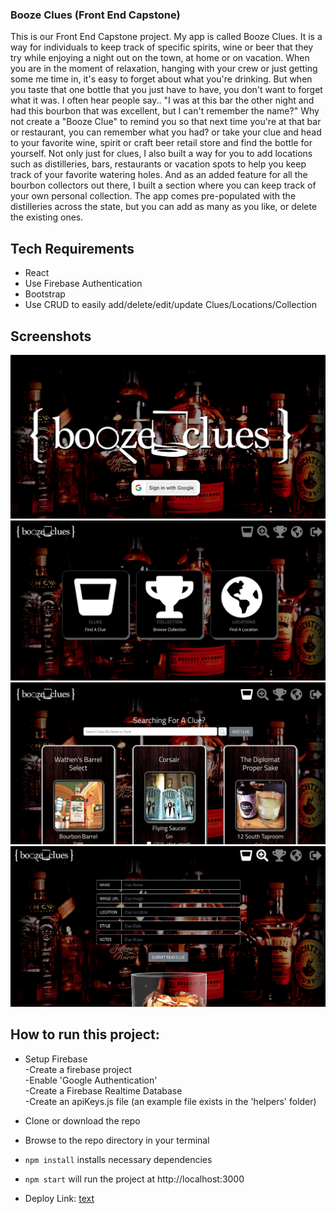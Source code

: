### Booze Clues (Front End Capstone)
This is our Front End Capstone project. My app is called Booze Clues. It is a way for individuals to keep track of specific spirits, wine or beer that they try while enjoying a night out on the town, at home or on vacation. When you are in the moment of relaxation, hanging with your crew or just getting some me time in, it's easy to forget about what you're drinking. But when you taste that one bottle that you just have to have, you don't want to forget what it was. I often hear people say.. "I was at this bar the other night and had this bourbon that was excellent, but I can't remember the name?"  Why not create a "Booze Clue" to remind you so that next time you're at that bar or restaurant, you can remember what you had? or take your clue and head to your favorite wine, spirit or craft beer retail store and find the bottle for yourself. Not only just for clues, I also built a way for you to add locations such as distilleries, bars, restaurants or vacation spots to help you keep track of your favorite watering holes. And as an added feature for all the bourbon collectors out there, I built a section where you can keep track of your own personal collection. The app comes pre-populated with the distilleries across the state, but you can add as many as you like, or delete the existing ones. 

## Tech Requirements
* React
* Use Firebase Authentication
* Bootstrap
* Use CRUD to easily add/delete/edit/update Clues/Locations/Collection

## Screenshots
![Main Screenshot](./images/screenshot1.png)
![Clues Screenshot](./images/screenshot2.png)
![Add Clue Screenshot](./images/screenshot3.png)
![Locations Screenshot](./images/screenshot4.png)

## How to run this project:

* Setup Firebase  
  -Create a firebase project  
  -Enable 'Google Authentication'  
  -Create a Firebase Realtime Database  
  -Create an apiKeys.js file (an example file exists in the 'helpers' folder)  

* Clone or download the repo

* Browse to the repo directory in your terminal

* ```npm install``` installs necessary dependencies

* ```npm start``` will run the project at http://localhost:3000

* Deploy Link: [text](https://https://booze-clues-8b9ca.firebaseapp.com)